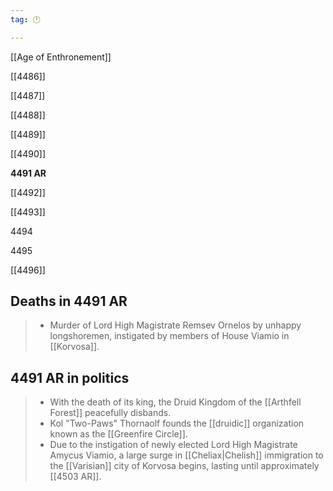 ```yaml
---
tag: 🕛

---
```

[[Age of Enthronement]]


[[4486]]

[[4487]]

[[4488]]

[[4489]]

[[4490]]

**4491 AR**

[[4492]]

[[4493]]

4494

4495

[[4496]]



## Deaths in 4491 AR

>  - Murder of Lord High Magistrate Remsev Ornelos by unhappy longshoremen, instigated by members of House Viamio in [[Korvosa]].


## 4491 AR in politics

>  - With the death of its king, the Druid Kingdom of the [[Arthfell Forest]] peacefully disbands.
>  - Kol "Two-Paws" Thornaolf founds the [[druidic]] organization known as the [[Greenfire Circle]].
>  - Due to the instigation of newly elected Lord High Magistrate Amycus Viamio, a large surge in [[Cheliax|Chelish]] immigration to the [[Varisian]] city of Korvosa begins, lasting until approximately [[4503 AR]].







